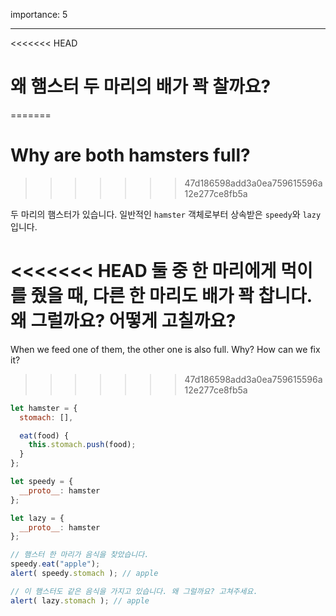 importance: 5

---

<<<<<<< HEAD
# 왜 햄스터 두 마리의 배가 꽉 찰까요?
=======
# Why are both hamsters full?
>>>>>>> 47d186598add3a0ea759615596a12e277ce8fb5a

두 마리의 햄스터가 있습니다. 일반적인 `hamster` 객체로부터 상속받은 `speedy`와 `lazy` 입니다.

<<<<<<< HEAD
둘 중 한 마리에게 먹이를 줬을 때, 다른 한 마리도 배가 꽉 찹니다. 왜 그럴까요? 어떻게 고칠까요?
=======
When we feed one of them, the other one is also full. Why? How can we fix it?
>>>>>>> 47d186598add3a0ea759615596a12e277ce8fb5a

```js run
let hamster = {
  stomach: [],

  eat(food) {
    this.stomach.push(food);
  }
};

let speedy = {
  __proto__: hamster
};

let lazy = {
  __proto__: hamster
};

// 햄스터 한 마리가 음식을 찾았습니다.
speedy.eat("apple");
alert( speedy.stomach ); // apple

// 이 햄스터도 같은 음식을 가지고 있습니다. 왜 그럴까요? 고쳐주세요.
alert( lazy.stomach ); // apple
```

